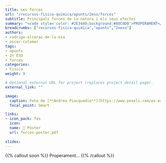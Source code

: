 ```yaml
---
title: Les forces
url: "/recursos-fisica-quimica/apunts/2eso/forces"
subtitle: Principals forces de la natura i els seus efectes
summary: "<code style='color: #2E3440;background:#88C0D0'>PROPERAMENT</code> <br> Principals forces de la natura i els seus efectes."
breadcrumbs: ["recursos-fisica-quimica","apunts","2neso"]
authors:
- rodrigo-alcaraz-de-la-osa
- oscar-colomar
tags:
- apunts
- 2n ESO
- forces
categories:
- Física
weight: 9

# Optional external URL for project (replaces project detail page).
external_link: ""

image:
  caption: Foto de [**Andrea Piacquadio**](https://www.pexels.com/es-es/@olly) en [Pexels](https://www.pexels.com/es-es/)
  focal_point: Smart

links:
- icon_pack: fas
  icon:
  name: 📜 Pòster
  url: forces-poster.pdf
  
slides: 
---
```


{{% callout soon %}}
Properament...
{{% /callout %}}
